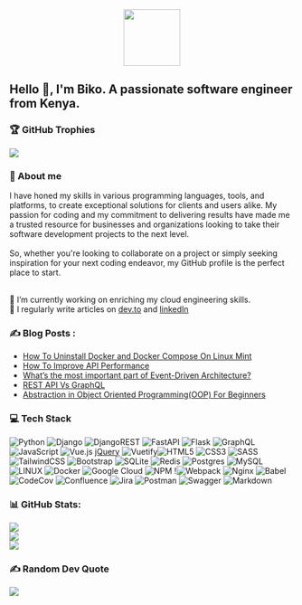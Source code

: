 <div id="header" align="center">
  <img src="https://media.giphy.com/media/M9gbBd9nbDrOTu1Mqx/giphy.gif" width="100"/>
</div>


## Hello 👋, I'm Biko. A passionate software engineer from Kenya.

### 🏆 GitHub Trophies
![](https://github-profile-trophy.vercel.app/?username=BiKodes&theme=dark&no-frame=false&no-bg=false&margin-w=4)

### 💫 About me

I have honed my skills in various programming languages, tools, and platforms,  to create exceptional solutions for clients and users alike. My passion for coding and my commitment to delivering results have made me a trusted resource for businesses and organizations looking to take their software development projects to the next level.<br><br>So, whether you're looking to collaborate on a project or simply seeking inspiration for your next coding endeavor, my GitHub profile is the perfect place to start. <br><br>

🌱 I’m currently working on enriching my cloud engineering skills.<br>
📝 I regularly write articles on [dev.to](https://dev.to/bikodes) and [linkedIn](https://www.linkedin.com/pulse/ledgers-lament-woeful-misfortune-impoverished-biko-steven/)

### :writing_hand: Blog Posts :

<!-- BLOG-POST-LIST:START -->
- [How To Uninstall Docker and Docker Compose On Linux Mint](https://dev.to/bikodes/how-to-uninstall-docker-and-docker-compose-on-linux-mint-24oo)
- [How To Improve API Performance](https://dev.to/bikodes/how-to-improve-api-performance-5440)
- [What’s the most important part of Event-Driven Architecture?](https://dev.to/bikodes/whats-the-most-important-part-of-event-driven-architecture-m2a)
- [REST API Vs GraphQL](https://dev.to/bikodes/rest-vs-graphql-api-afg)
- [Abstraction in Object Oriented Programming&lpar;OOP&rpar; For Beginners](https://dev.to/bikodes/abstraction-in-object-oriented-programmingoop-for-beginners-2o33)
<!-- BLOG-POST-LIST:END -->

<!-- ### 🌐 Socials

[![LinkedIn](https://img.shields.io/badge/LinkedIn-%230077B5.svg?logo=linkedin&logoColor=white)](https://linkedin.com/in/www.linkedin.com/in/bikodes) [![Twitter](https://img.shields.io/badge/Twitter-%231DA1F2.svg?logo=Twitter&logoColor=white)](https://twitter.com/https://twitter.com/BiKodes)  -->

### 💻 Tech Stack
![Python](https://img.shields.io/badge/python-3670A0?style=for-the-badge&logo=python&logoColor=ffdd54) ![Django](https://img.shields.io/badge/django-%23092E20.svg?style=for-the-badge&logo=django&logoColor=white) ![DjangoREST](https://img.shields.io/badge/DJANGO-REST-ff1709?style=for-the-badge&logo=django&logoColor=white&color=ff1709&labelColor=gray) ![FastAPI](https://img.shields.io/badge/FastAPI-005571?style=for-the-badge&logo=fastapi) ![Flask](https://img.shields.io/badge/flask-%23000.svg?style=for-the-badge&logo=flask&logoColor=white) ![GraphQL](https://img.shields.io/badge/-GraphQL-E10098?style=for-the-badge&logo=graphql&logoColor=white) ![JavaScript](https://img.shields.io/badge/javascript-%23323330.svg?style=for-the-badge&logo=javascript&logoColor=%23F7DF1E) ![Vue.js](https://img.shields.io/badge/vuejs-%2335495e.svg?style=for-the-badge&logo=vuedotjs&logoColor=%234FC08D) [jQuery](https://img.shields.io/badge/jquery-%230769AD.svg?style=for-the-badge&logo=jquery&logoColor=white)  ![Vuetify](https://img.shields.io/badge/Vuetify-1867C0?style=for-the-badge&logo=vuetify&logoColor=AEDDFF)![HTML5](https://img.shields.io/badge/html5-%23E34F26.svg?style=for-the-badge&logo=html5&logoColor=white) ![CSS3](https://img.shields.io/badge/css3-%231572B6.svg?style=for-the-badge&logo=css3&logoColor=white) ![SASS](https://img.shields.io/badge/SASS-hotpink.svg?style=for-the-badge&logo=SASS&logoColor=white) ![TailwindCSS](https://img.shields.io/badge/tailwindcss-%2338B2AC.svg?style=for-the-badge&logo=tailwind-css&logoColor=white) ![Bootstrap](https://img.shields.io/badge/bootstrap-%23563D7C.svg?style=for-the-badge&logo=bootstrap&logoColor=white) ![SQLite](https://img.shields.io/badge/sqlite-%2307405e.svg?style=for-the-badge&logo=sqlite&logoColor=white) ![Redis](https://img.shields.io/badge/redis-%23DD0031.svg?style=for-the-badge&logo=redis&logoColor=white) ![Postgres](https://img.shields.io/badge/postgres-%23316192.svg?style=for-the-badge&logo=postgresql&logoColor=white) ![MySQL](https://img.shields.io/badge/mysql-%2300f.svg?style=for-the-badge&logo=mysql&logoColor=white) ![LINUX](https://img.shields.io/badge/Linux-FCC624?style=for-the-badge&logo=linux&logoColor=black) ![Docker](https://img.shields.io/badge/docker-%230db7ed.svg?style=for-the-badge&logo=docker&logoColor=white) ![Google Cloud](https://img.shields.io/badge/Google%20Cloud-%234285F4.svg?style=for-the-badge&logo=google-cloud&logoColor=white) ![NPM](https://img.shields.io/badge/NPM-%23000000.svg?style=for-the-badge&logo=npm&logoColor=white) !![Webpack](https://img.shields.io/badge/webpack-%238DD6F9.svg?style=for-the-badge&logo=webpack&logoColor=black) ![Nginx](https://img.shields.io/badge/nginx-%23009639.svg?style=for-the-badge&logo=nginx&logoColor=white) ![Babel](https://img.shields.io/badge/Babel-F9DC3e?style=for-the-badge&logo=babel&logoColor=black) ![CodeCov](https://img.shields.io/badge/codecov-%23ff0077.svg?style=for-the-badge&logo=codecov&logoColor=white) ![Confluence](https://img.shields.io/badge/confluence-%23172BF4.svg?style=for-the-badge&logo=confluence&logoColor=white)  ![Jira](https://img.shields.io/badge/jira-%230A0FFF.svg?style=for-the-badge&logo=jira&logoColor=white) ![Postman](https://img.shields.io/badge/Postman-FF6C37?style=for-the-badge&logo=postman&logoColor=white) ![Swagger](https://img.shields.io/badge/-Swagger-%23Clojure?style=for-the-badge&logo=swagger&logoColor=white) ![Markdown](https://img.shields.io/badge/markdown-%23000000.svg?style=for-the-badge&logo=markdown&logoColor=white)


###  📊 GitHub Stats:
![](https://github-readme-stats.vercel.app/api?username=BiKodes&theme=dark&hide_border=false&include_all_commits=false&count_private=false)<br/>
![](https://github-readme-streak-stats.herokuapp.com/?user=BiKodes&theme=dark&hide_border=false)<br/>
![](https://github-readme-stats.vercel.app/api/top-langs/?username=BiKodes&theme=dark&hide_border=false&include_all_commits=false&count_private=false&layout=compact)

<!-- ### 🔝 Top Contributed Repo
![](https://github-contributor-stats.vercel.app/api?username=BiKodes&limit=5&theme=dark&combine_all_yearly_contributions=true) -->

### ✍️ Random Dev Quote

![](https://quotes-github-readme.vercel.app/api?type=horizontal&theme=radical)
